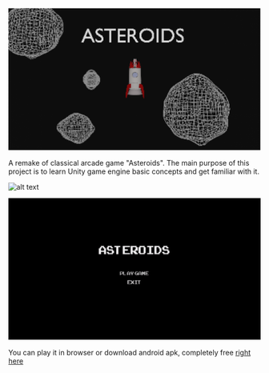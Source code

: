 ![alt text](https://github.com/GenryMacros/Asteroids/blob/main/GitResources/icon.png "Icon")

A remake of classical arcade game "Asteroids". The main purpose of this project is to learn Unity game engine basic concepts and get familiar with it. 

![alt text](https://github.com/GenryMacros/Asteroids/blob/main/GitResources/intro.gif "Small pc gameplay record")

![alt text](https://github.com/GenryMacros/Asteroids/blob/main/GitResources/intro_mobile.gif "Small android gameplay record")

You can play it in browser or download android apk, completely free [right here](https://lightfrosted.itch.io/spherehead)
